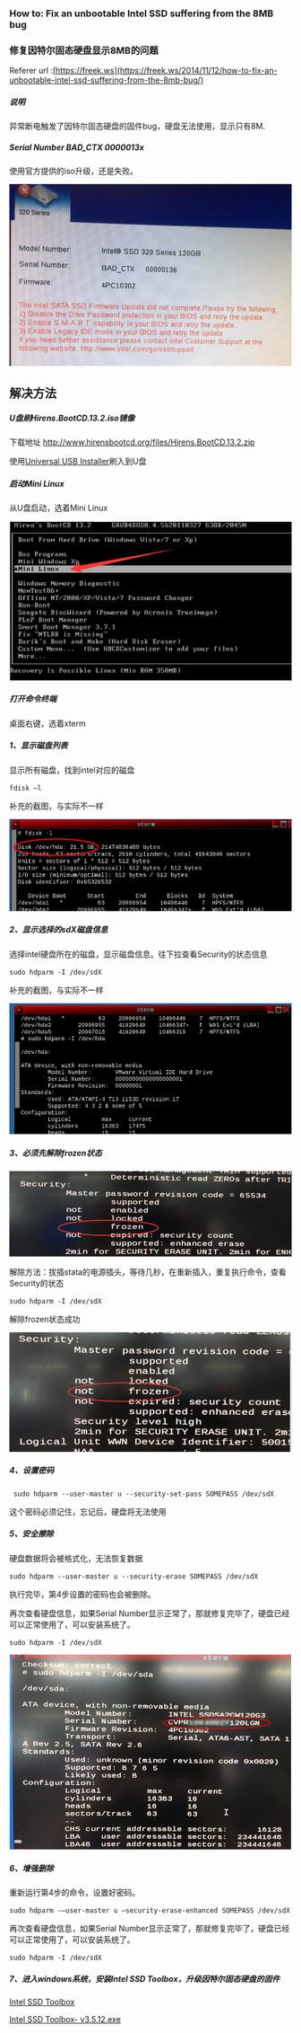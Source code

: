 

### How to: Fix an unbootable Intel SSD suffering from the 8MB bug

### 修复因特尔固态硬盘显示8MB的问题


Referer url :[https://freek.ws](https://freek.ws/2014/11/12/how-to-fix-an-unbootable-intel-ssd-suffering-from-the-8mb-bug/)


#####  说明

异常断电触发了因特尔固态硬盘的固件bug，硬盘无法使用，显示只有8M.


##### Serial Number BAD_CTX 0000013x

使用官方提供的iso升级，还是失败。

![BAD_CTX.jpg](./pic/BAD_CTX.jpg)



## 解决方法

##### U盘刷Hirens.BootCD.13.2.iso镜像

下载地址  http://www.hirensbootcd.org/files/Hirens.BootCD.13.2.zip

使用[Universal USB Installer](https://www.pendrivelinux.com/universal-usb-installer-easy-as-1-2-3/)刷入到U盘


##### 启动Mini Linux

从U盘启动，选着Mini Linux


![Mini Linux](./pic/startup.jpg)

##### 打开命令终端

桌面右键，选着xterm


##### 1、显示磁盘列表
显示所有磁盘，找到intel对应的磁盘

```
fdisk –l
```

补充的截图，与实际不一样

![disk](./pic/disk.jpg)

##### 2、显示选择的sdX磁盘信息

选择intel硬盘所在的磁盘，显示磁盘信息。往下拉查看Security的状态信息

```
sudo hdparm -I /dev/sdX
```

补充的截图，与实际不一样

![hdparam](./pic/hdparam.jpg)


##### 3、必须先解除frozen状态

![frozen.jpg](./pic/frozen.jpg)

解除方法：拔插stata的电源插头，等待几秒，在重新插入，重复执行命令，查看Security的状态

```
sudo hdparm -I /dev/sdX
```

解除frozen状态成功

![unfrozen.jpg](./pic/unfrozen.jpg)


##### 4、设置密码

```
 sudo hdparm --user-master u --security-set-pass SOMEPASS /dev/sdX
```
这个密码必须记住，忘记后，硬盘将无法使用


##### 5、安全擦除

硬盘数据将会被格式化，无法恢复数据

```
sudo hdparm --user-master u --security-erase SOMEPASS /dev/sdX
```

执行完毕，第4步设置的密码也会被删除。

再次查看硬盘信息，如果Serial Number显示正常了，那就修复完毕了，硬盘已经可以正常使用了，可以安装系统了。

```
sudo hdparm -I /dev/sdX
```

![serial_ok](./pic/serial_ok.jpg)


##### 6、增强删除

重新运行第4步的命令，设置好密码。

```
sudo hdparm -–user-master u –security-erase-enhanced SOMEPASS /dev/sdX
```

再次查看硬盘信息，如果Serial Number显示正常了，那就修复完毕了，硬盘已经可以正常使用了，可以安装系统了。

```
sudo hdparm -I /dev/sdX
```

##### 7、进入windows系统，安装Intel SSD Toolbox，升级因特尔固态硬盘的固件



[Intel SSD Toolbox](https://downloadcenter.intel.com/download/29205?v=t)

[Intel SSD Toolbox- v3.5.12.exe](https://downloadcenter.intel.com/downloads/eula/29205/Intel-Solid-State-Drive-Toolbox?httpDown=https%3A%2F%2Fdownloadmirror.intel.com%2F29205%2Feng%2FIntel%20SSD%20Toolbox-%20v3.5.12.exe)






